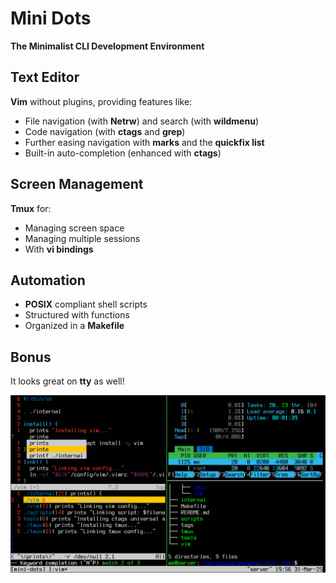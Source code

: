 # Mini Dots

**The Minimalist CLI Development Environment**

## Text Editor

**Vim** without plugins, providing features like:

- File navigation (with **Netrw**) and search (with **wildmenu**)
- Code navigation (with **ctags** and **grep**)
- Further easing navigation with **marks** and the **quickfix list**
- Built-in auto-completion (enhanced with **ctags**)

## Screen Management

**Tmux** for:

- Managing screen space
- Managing multiple sessions
- With **vi bindings**

## Automation

- **POSIX** compliant shell scripts
- Structured with functions
- Organized in a **Makefile**

## Bonus

It looks great on **tty** as well!

![tty](.test/tty.png)
